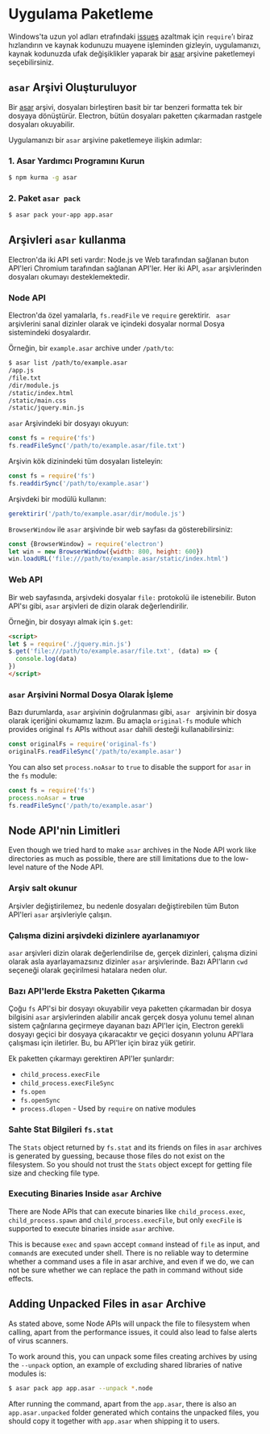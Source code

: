 # Uygulama Paketleme

Windows'ta uzun yol adları etrafındaki [issues](https://github.com/joyent/node/issues/6960) azaltmak için `require`’ı biraz hızlandırın ve kaynak kodunuzu muayene işleminden gizleyin, uygulamanızı, kaynak kodunuzda ufak değişiklikler yaparak bir [asar](https://github.com/electron/asar) arşivine paketlemeyi seçebilirsiniz.

## `asar` Arşivi Oluşturuluyor

Bir [asar](https://github.com/electron/asar) arşivi, dosyaları birleştiren basit bir tar benzeri formatta tek bir dosyaya dönüştürür. Electron, bütün dosyaları paketten çıkarmadan rastgele dosyaları okuyabilir.

Uygulamanızı bir `asar` arşivine paketlemeye ilişkin adımlar:

### 1. Asar Yardımcı Programını Kurun

```sh
$ npm kurma -g asar
```

### 2. Paket `asar pack`

```sh
$ asar pack your-app app.asar
```

## Arşivleri `asar` kullanma

Electron'da iki API seti vardır: Node.js ve Web tarafından sağlanan buton API'leri Chromium tarafından sağlanan API'ler. Her iki API, `asar` arşivlerinden dosyaları okumayı desteklemektedir.

### Node API

Electron'da özel yamalarla, `fs.readFile` ve `require` gerektirir. ` asar` arşivlerini sanal dizinler olarak ve içindeki dosyalar normal Dosya sistemindeki dosyalardır.

Örneğin, bir `example.asar` archive under `/path/to`:

```sh
$ asar list /path/to/example.asar
/app.js
/file.txt
/dir/module.js
/static/index.html
/static/main.css
/static/jquery.min.js
```

`asar` Arşivindeki bir dosyayı okuyun:

```javascript
const fs = require('fs')
fs.readFileSync('/path/to/example.asar/file.txt')
```

Arşivin kök dizinindeki tüm dosyaları listeleyin:

```javascript
const fs = require('fs')
fs.readdirSync('/path/to/example.asar')
```

Arşivdeki bir modülü kullanın:

```javascript
gerektirir('/path/to/example.asar/dir/module.js')
```

`BrowserWindow` ile `asar` arşivinde bir web sayfası da gösterebilirsiniz:

```javascript
const {BrowserWindow} = require('electron')
let win = new BrowserWindow({width: 800, height: 600})
win.loadURL('file:///path/to/example.asar/static/index.html')
```

### Web API

Bir web sayfasında, arşivdeki dosyalar `file:` protokolü ile istenebilir. Buton API'sı gibi, `asar` arşivleri de dizin olarak değerlendirilir.

Örneğin, bir dosyayı almak için `$.get`:

```html
<script>
let $ = require('./jquery.min.js')
$.get('file:///path/to/example.asar/file.txt', (data) => {
  console.log(data)
})
</script>
```

### `asar` Arşivini Normal Dosya Olarak İşleme

Bazı durumlarda, `asar` arşivinin doğrulanması gibi, `asar ` arşivinin bir dosya olarak içeriğini okumamız lazım. Bu amaçla `original-fs` module which provides original `fs` APIs without `asar` dahili desteği kullanabilirsiniz:

```javascript
const originalFs = require('original-fs')
originalFs.readFileSync('/path/to/example.asar')
```

You can also set `process.noAsar` to `true` to disable the support for `asar` in the `fs` module:

```javascript
const fs = require('fs')
process.noAsar = true
fs.readFileSync('/path/to/example.asar')
```

## Node API'nin Limitleri

Even though we tried hard to make `asar` archives in the Node API work like directories as much as possible, there are still limitations due to the low-level nature of the Node API.

### Arşiv salt okunur

Arşivler değiştirilemez, bu nedenle dosyaları değiştirebilen tüm Buton API'leri `asar` arşivleriyle çalışın.

### Çalışma dizini arşivdeki dizinlere ayarlanamıyor

`asar` arşivleri dizin olarak değerlendirilse de, gerçek dizinleri, çalışma dizini olarak asla ayarlayamazsınız dizinler `asar` arşivlerinde. Bazı API'ların `cwd` seçeneği olarak geçirilmesi hatalara neden olur.

### Bazı API'lerde Ekstra Paketten Çıkarma

Çoğu `fs` API'si bir dosyayı okuyabilir veya paketten çıkarmadan bir dosya bilgisini `asar` arşivlerinden alabilir ancak gerçek dosya yolunu temel alınan sistem çağrılarına geçirmeye dayanan bazı API'ler için, Electron gerekli dosyayı geçici bir dosyaya çıkaracaktır ve geçici dosyanın yolunu API'lara çalışması için iletirler. Bu, bu API'ler için biraz yük getirir.

Ek paketten çıkarmayı gerektiren API'ler şunlardır:

* `child_process.execFile`
* `child_process.execFileSync`
* `fs.open`
* `fs.openSync`
* `process.dlopen` - Used by `require` on native modules

### Sahte Stat Bilgileri `fs.stat`

The `Stats` object returned by `fs.stat` and its friends on files in `asar` archives is generated by guessing, because those files do not exist on the filesystem. So you should not trust the `Stats` object except for getting file size and checking file type.

### Executing Binaries Inside `asar` Archive

There are Node APIs that can execute binaries like `child_process.exec`, `child_process.spawn` and `child_process.execFile`, but only `execFile` is supported to execute binaries inside `asar` archive.

This is because `exec` and `spawn` accept `command` instead of `file` as input, and `command`s are executed under shell. There is no reliable way to determine whether a command uses a file in asar archive, and even if we do, we can not be sure whether we can replace the path in command without side effects.

## Adding Unpacked Files in `asar` Archive

As stated above, some Node APIs will unpack the file to filesystem when calling, apart from the performance issues, it could also lead to false alerts of virus scanners.

To work around this, you can unpack some files creating archives by using the `--unpack` option, an example of excluding shared libraries of native modules is:

```sh
$ asar pack app app.asar --unpack *.node
```

After running the command, apart from the `app.asar`, there is also an `app.asar.unpacked` folder generated which contains the unpacked files, you should copy it together with `app.asar` when shipping it to users.